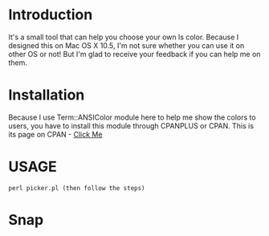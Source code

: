 Introduction
============

It's a small tool that can help you choose your own ls color. Because I designed this on Mac OS X 10.5, I'm not sure whether you can use it on other OS or not! But I'm glad to receive your feedback if you can help me on them.

Installation
============

Because I use Term::ANSIColor module here to help me show the colors to users, you have to install this module through CPANPLUS or CPAN. This is its page on CPAN - [Click Me](http://search.cpan.org/~rra/ANSIColor-3.00/ANSIColor.pm)

USAGE
=====
	
	perl picker.pl (then follow the steps)

Snap
====

